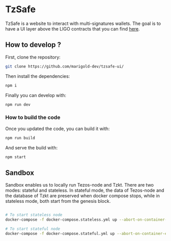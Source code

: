 # TzSafe

TzSafe is a website to interact with multi-signatures wallets. The goal is to have a UI layer above the LIGO contracts that you can find [here](https://github.com/marigold-dev/tzsafe).

## How to develop ?

First, clone the repository:

```bash
git clone https://github.com/marigold-dev/tzsafe-ui/
```

Then install the dependencies:

```bash
npm i
```

Finally you can develop with:

```bash
npm run dev
```

### How to build the code

Once you updated the code, you can build it with:

```bash
npm run build
```

And serve the build with:

```bash
npm start
```

## Sandbox

Sandbox enables us to locally run Tezos-node and Tzkt. There are two modes: stateful and stateless. In stateful mode, the data of Tezos-node and the database of Tzkt are preserved when docker compose stops, while in stateless mode, both start from the genesis block.

```bash

# To start stateless node
docker-compose -f docker-compose.stateless.yml up --abort-on-container-exit

# To start stateful node
docker-compose -f docker-compose.stateful.yml up --abort-on-container-exit
```
